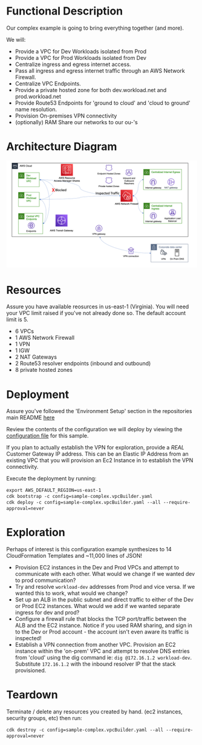 # Functional Description

Our complex example is going to bring everything together (and more).

We will:
- Provide a VPC for Dev Workloads isolated from Prod
- Provide a VPC for Prod Workloads isolated from Dev
- Centralize ingress and egress internet access.
- Pass all ingress and egress internet traffic through an AWS Network Firewall.
- Centralize VPC Endpoints.
- Provide a private hosted zone for both dev.workload.net and prod.workload.net
- Provide Route53 Endpoints for 'ground to cloud' and 'cloud to ground' name resolution.
- Provision On-premises VPN connectivity
- (optionally) RAM Share our networks to our ou-'s

# Architecture Diagram

![](../images/sample-complex.png)

# Resources

Assure you have available reosurces in us-east-1 (Virginia).  You will need your VPC limit raised if you've not already done so.  The default account limit is 5.

- 6 VPCs
- 1 AWS Network Firewall
- 1 VPN
- 1 IGW
- 2 NAT Gateways
- 2 Route53 resolver endpoints (inbound and outbound)
- 8 private hosted zones

# Deployment

Assure you've followed the 'Environment Setup' section in the repositories main README [here](../README.md)

Review the contents of the configuration we will deploy by viewing the [configuration file](sample-complex.vpcBuilder.yaml) for this sample.

If you plan to actually establish the VPN for exploration, provide a *REAL* Customer Gateway IP address.  This can be an Elastic IP Address from an existing VPC that you will provision an Ec2 Instance in to establish the VPN connectivity.

Execute the deployment by running:

```text
export AWS_DEFAULT_REGION=us-east-1
cdk bootstrap -c config=sample-complex.vpcBuilder.yaml
cdk deploy -c config=sample-complex.vpcBuilder.yaml --all --require-approval=never
```

# Exploration

Perhaps of interest is this configuration example synthesizes to 14 CloudFormation Templates and ~11,000 lines of JSON!

- Provision EC2 instances in the Dev and Prod VPCs and attempt to communicate with each other.  What would we change if we wanted dev to prod communication?
- Try and resolve `workload-dev` addresses from Prod and vice versa.  If we wanted this to work, what would we change?
- Set up an ALB in the public subnet and direct traffic to either of the Dev or Prod EC2 instances.  What would we add if we wanted separate ingress for dev and prod?
- Configure a firewall rule that blocks the TCP port/traffic between the ALB and the EC2 instance.  Notice if you used RAM sharing, and sign in to the Dev or Prod account - the account isn't even aware its traffic is inspected!
- Establish a VPN connection from another VPC.  Provision an EC2 instance within the 'on-prem' VPC and attempt to resolve DNS entries from 'cloud' using the dig command ie: `dig @172.16.1.2 workload-dev`.  Substitute `172.16.1.2` with the inbound resolver IP that the stack provisioned.

# Teardown

Terminate / delete any resources you created by hand.  (ec2 instances, security groups, etc) then run:

```
cdk destroy -c config=sample-complex.vpcBuilder.yaml --all --require-approval=never
```
